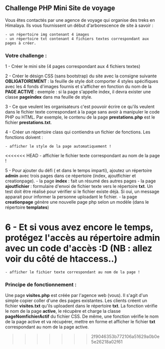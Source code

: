 ## Challenge PHP Mini Site de voyage
Vous êtes contactés par une agence de voyage qui organise des treks en Himalaya.
Ils vous fournissent un début d'arborescence de site à savoir :

    - un répertoire img contenant 4 images
    - un répertoire txt contenant 4 fichiers textes correspondant aux pages à créer.

### Votre challenge :
1 - Créer le mini site (4 pages correspondant aux 4 fichiers textes)

2 - Créer le désign CSS (sans bootstrap) du site avec la consigne suivante **OBLIGATOIREMENT** : la feuille de style doit comporter 4 styles spécifiques avec les 4 fonds d'images fournis et s'afficher en fonction du nom de la **PAGE ACTIVE** : exemple : si la page s'appelle index, il devra exister une classe **pageindex** dans ma feuille de style.

3 - Ce que veulent les organisateurs c'est pouvoir écrire ce qu'ils veulent dans le fichier texte correspondant à la page sans avoir à manipuler le code PHP ou HTML. Par exemple, le contenu de la page **prestations.php** est le fichier **prestations.txt**.

4 - Créer un répertoire class qui contiendra un fichier de fonctions. Les fonctions doivent :

    - afficher le style de la page automatiquement !
<<<<<<< HEAD
    - affichier le fichier texte correspondant au nom de la page !

5 - Pour ajouter du défi ( et dans le temps imparti), ajoutez un répertoire **admin** avec trois pages dans ce répertoire (index, ajoutfichier et creationpage).
    - la page **index** : fait un résumé des autres pages
    - la page **ajoutfichier** : formulaire d'envoi de fichier texte vers le répertoire **txt**. Un test doit être réalisé pour vérifier si le fichier existe déjà. Si oui, un message apparait pour informer la personne uploadant le fichier.
    - la page **creationpage** génère une nouvelle page php selon un modèle (dans le répertoire **templates**)

6 - Et si vous avez encore le temps, protégez l'accès au répertoire admin avec un code d'accès :D (NB : allez voir du côté de htaccess..)
=======
    - afficher le fichier texte correspondant au nom de la page !
    
### Principe de fonctionnement :
Une page **visites.php** est créée par l'agence web (vous). Il s'agit d'un simple copier coller d'une des pages existantes. Les clients créent un fichier **visites.txt** qu'ils uploadent dans le répertoire **txt**.
La fonction vérifie le nom de la page **active**, le récupère et charge la classe **pageNomfichierActif** du fichier CSS.
De même, une fonction vérifie le nom de la page active et va récupérer, mettre en forme et afficher le fichier **txt** correspondant au nom de la page active.
>>>>>>> 2f9046353b772106a51629a0b0e5e26218a02f61
